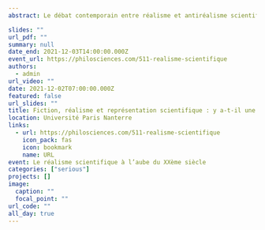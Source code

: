 ```yaml
---
abstract: Le débat contemporain entre réalisme et antiréalisme scientifique se structure généralement autour d'un questionnement de la continuité historique : l'existence de changements théoriques radicaux ou de paradigm shifts kuhniens permet de formuler une méta-induction pessimiste souvent perçue comme un argument très fort à l'encontre de la position réaliste. L'une des stratégies réalistes pour résister à ce gambit historique consiste à rétablir une forme de continuité. C'est le cas du réalisme structural, qui admet des changements conceptuels en physique, mais insiste sur les régularités dans les lois et les théories au fur et à mesure de leurs remplacements successifs.

slides: ""
url_pdf: ""
summary: null
date_end: 2021-12-03T14:00:00.000Z
event_url: https://philosciences.com/511-realisme-scientifique
authors:
  - admin
url_video: ""
date: 2021-12-02T07:00:00.000Z
featured: false
url_slides: ""
title: Fiction, réalisme et représentation scientifique : y a-t-il une continuité conceptuelle en physique ?
location: Université Paris Nanterre
links:
  - url: https://philosciences.com/511-realisme-scientifique
    icon_pack: fas
    icon: bookmark
    name: URL
event: Le réalisme scientifique à l’aube du XXème siècle
categories: ["serious"]
projects: []
image:
  caption: ""
  focal_point: ""
url_code: ""
all_day: true
---
```

